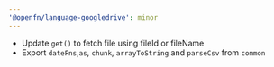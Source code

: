 ```yaml
---
'@openfn/language-googledrive': minor
---
```


- Update `get()` to fetch file using fileId or fileName
- Export `dateFns`,`as`, `chunk`, `arrayToString` and `parseCsv` from `common`
